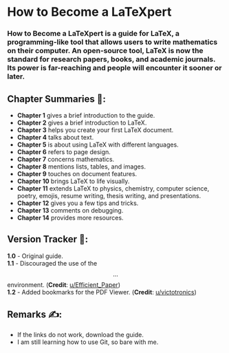 # How to Become a LaTeXpert

### How to Become a LaTeXpert is a guide for LaTeX, a programming-like tool that allows users to write mathematics on their computer. An open-source tool, LaTeX is now the standard for research papers, books, and academic journals. Its power is far-reaching and people will encounter it sooner or later.

## Chapter Summaries :scroll::  
- **Chapter 1** gives a brief introduction to the guide.  
- **Chapter 2** gives a brief introduction to LaTeX.  
- **Chapter 3** helps you create your first LaTeX document.  
- **Chapter 4** talks about text.  
- **Chapter 5** is about using LaTeX with different languages.  
- **Chapter 6** refers to page design.  
- **Chapter 7** concerns mathematics.  
- **Chapter 8** mentions lists, tables, and images.  
- **Chapter 9** touches on document features.   
- **Chapter 10** brings LaTeX to life visually.   
- **Chapter 11** extends LaTeX to physics, chemistry, computer science, poetry, emojis, resume writing, thesis writing, and presentations.  
- **Chapter 12** gives you a few tips and tricks.  
- **Chapter 13** comments on debugging.  
- **Chapter 14** provides more resources.  

## Version Tracker :arrow_up_small::   
**1.0** - Original guide.  
**1.1** - Discouraged the use of the $$...$$ environment. (**Credit**: [u/Efficient_Paper](https://www.reddit.com/user/Efficient_Paper/))  
**1.2** - Added bookmarks for the PDF Viewer. (**Credit**: [u/victotronics](https://www.reddit.com/user/victotronics/))  

## Remarks :writing_hand::   
- If the links do not work, download the guide.   
- I am still learning how to use Git, so bare with me.  

